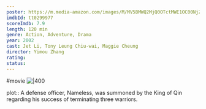 ```yaml
---
poster: https://m.media-amazon.com/images/M/MV5BMWQ2MjQ0OTctMWE1OC00NjZjLTk3ZDAtNTk3NTZiYWMxYTlmXkEyXkFqcGdeQXVyMTQxNzMzNDI@._V1_SX300.jpg
imdbId: tt0299977
scoreImdb: 7.9
length: 120 min
genre: Action, Adventure, Drama
year: 2002
cast: Jet Li, Tony Leung Chiu-wai, Maggie Cheung
director: Yimou Zhang
rating:
status:
---
```

#movie
![|400](https://m.media-amazon.com/images/M/MV5BMWQ2MjQ0OTctMWE1OC00NjZjLTk3ZDAtNTk3NTZiYWMxYTlmXkEyXkFqcGdeQXVyMTQxNzMzNDI@._V1_SX300.jpg)

plot:: A defense officer, Nameless, was summoned by the King of Qin regarding his success of terminating three warriors.
